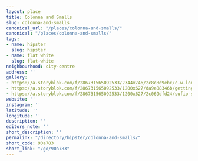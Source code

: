 ```yaml
---
layout: place
title: Colonna and Smalls
slug: colonna-and-smalls
canonical_url: "/places/colonna-and-smalls/"
canonical: "/places/colonna-and-smalls/"
tags:
- name: hipster
  slug: hipster
- name: flat white
  slug: flat-white
neighbourhood: city-centre
address: ''
gallery:
- https://a.storyblok.com/f/286731565092533/2344x746/2c8c8d9ebc/c-w-london.png
- https://a.storyblok.com/f/286731565092533/1200x627/da9e88346b/getting-started.jpg
- https://a.storyblok.com/f/286731565092533/1200x627/2c069dfd24/sufio-sessions-berlin.jpg
website: ''
instagram: ''
latitude: ''
longitude: ''
description: ''
editors_note: ''
short_description: ''
permalink: "/directory/hipster/colonna-and-smalls/"
short_code: 90a783
short_link: "/go/90a783"
---
```

